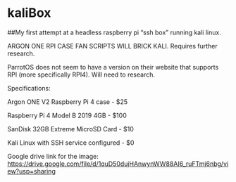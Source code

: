 # kaliBox
##My first attempt at a headless raspberry pi “ssh box” running kali linux.

ARGON ONE RPI CASE FAN SCRIPTS WILL BRICK KALI. Requires further research.

ParrotOS does not seem to have a version on their website that supports RPI (more specifically RPI4). Will need to research.

Specifications:

 Argon ONE V2 Raspberry Pi 4 case - $25

  Raspberry Pi 4 Model B 2019 4GB - $100

SanDisk 32GB Extreme MicroSD Card - $10

 Kali Linux with SSH service configured - $0


Google drive link for the image:
https://drive.google.com/file/d/1quD50dujHAnwynWW88AI6_ruFTmj6nbg/view?usp=sharing
